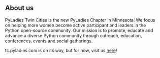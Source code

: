 ## About us

PyLadies Twin Cities is the new PyLadies Chapter in Minnesota! We focus on helping more women become active participant and leaders in the Python open-source community. Our mission is to promote, educate and advance a diverse Python community through outreach, education, conferences, events and social gatherings.

tc.pyladies.com is on its way, but for now, visit us <a href="http://www.meetup.com/PyLadiesTC/" target="_blank">here</a>!
